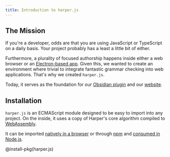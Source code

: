 ```yaml
---
title: Introduction to harper.js
---
```


## The Mission

If you're a developer, odds are that you are using JavaScript or TypeScript on a daily basis.
Your project probably has a least a little bit of either.

Furthermore, a plurality of focused authorship happens inside either a web browser or an [Electron-based app](https://www.electronjs.org/).
Given this, we wanted to create an environment where trivial to integrate fantastic grammar checking into web applications.
That's why we created `harper.js`.

Today, it serves as the foundation for our [Obsidian plugin](/docs/integrations/obsidian) and our [website](/).

## Installation

`harper.js` is an ECMAScript module designed to be easy to import into any project.
On the inside, it uses a copy of Harper's core algorithm compiled to [WebAssembly](https://webassembly.org/).

It can be imported [natively in a browser](./CDN) or through [npm](https://www.npmjs.com/package/harper.js) and [consumed in Node.js](./node).

@install-pkg(harper.js)
